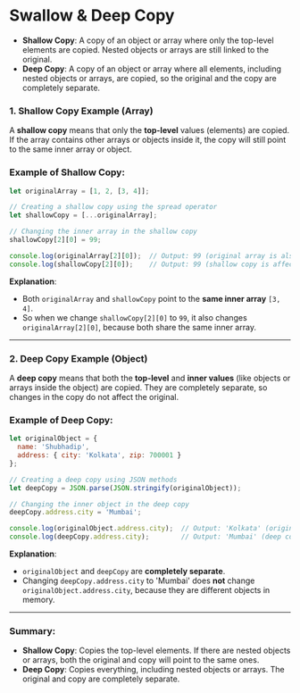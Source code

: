 # Swallow & Deep Copy

- **Shallow Copy**: A copy of an object or array where only the top-level elements are copied. Nested objects or arrays are still linked to the original.
- **Deep Copy**: A copy of an object or array where all elements, including nested objects or arrays, are copied, so the original and the copy are completely separate.

### **1. Shallow Copy Example (Array)**

A **shallow copy** means that only the **top-level** values (elements) are copied. If the array contains other arrays or objects inside it, the copy will still point to the same inner array or object.

### Example of Shallow Copy:

```jsx
let originalArray = [1, 2, [3, 4]];

// Creating a shallow copy using the spread operator
let shallowCopy = [...originalArray];

// Changing the inner array in the shallow copy
shallowCopy[2][0] = 99;

console.log(originalArray[2][0]);  // Output: 99 (original array is also affected)
console.log(shallowCopy[2][0]);    // Output: 99 (shallow copy is affected)

```

**Explanation**:

- Both `originalArray` and `shallowCopy` point to the **same inner array** `[3, 4]`.
- So when we change `shallowCopy[2][0]` to `99`, it also changes `originalArray[2][0]`, because both share the same inner array.

---

### **2. Deep Copy Example (Object)**

A **deep copy** means that both the **top-level** and **inner values** (like objects or arrays inside the object) are copied. They are completely separate, so changes in the copy do not affect the original.

### Example of Deep Copy:

```jsx
let originalObject = {
  name: 'Shubhadip',
  address: { city: 'Kolkata', zip: 700001 }
};

// Creating a deep copy using JSON methods
let deepCopy = JSON.parse(JSON.stringify(originalObject));

// Changing the inner object in the deep copy
deepCopy.address.city = 'Mumbai';

console.log(originalObject.address.city);  // Output: 'Kolkata' (original is not affected)
console.log(deepCopy.address.city);        // Output: 'Mumbai' (deep copy is changed)

```

**Explanation**:

- `originalObject` and `deepCopy` are **completely separate**.
- Changing `deepCopy.address.city` to 'Mumbai' does **not** change `originalObject.address.city`, because they are different objects in memory.

---

### **Summary**:

- **Shallow Copy**: Copies the top-level elements. If there are nested objects or arrays, both the original and copy will point to the same ones.
- **Deep Copy**: Copies everything, including nested objects or arrays. The original and copy are completely separate.